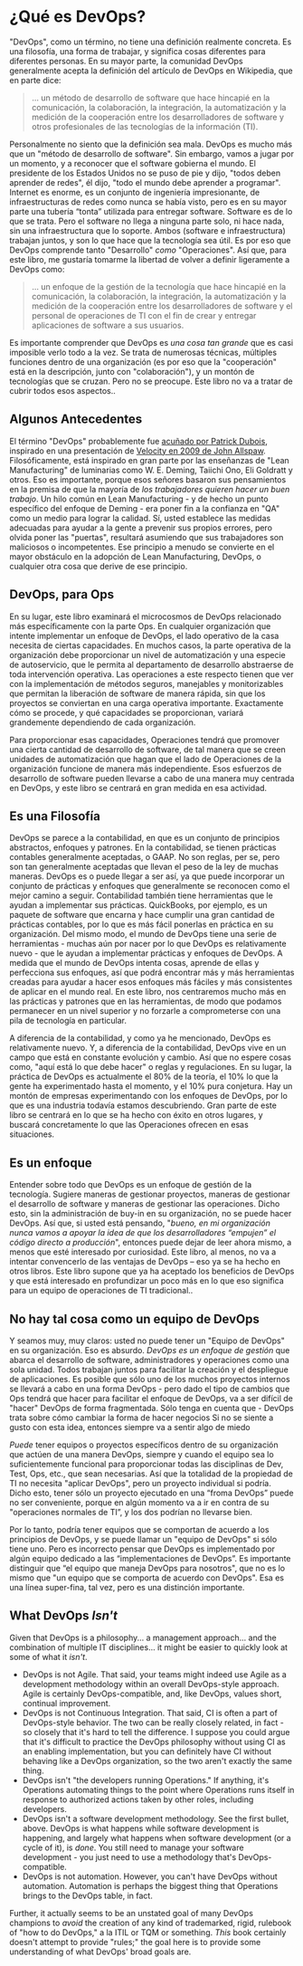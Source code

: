 # ¿Qué es DevOps?
"DevOps", como un término, no tiene una definición realmente concreta. Es una filosofía, una forma de trabajar, y significa cosas diferentes para diferentes personas. En su mayor parte, la comunidad DevOps generalmente acepta la definición del artículo de DevOps en Wikipedia, que en parte dice:

> ... un método de desarrollo de software que hace hincapié en la comunicación, la colaboración, la integración, la automatización y la medición de la cooperación entre los desarrolladores de software y otros profesionales de las tecnologías de la información (TI).

Personalmente no siento que la definición sea mala. DevOps es mucho más que un "método de desarrollo de software". Sin embargo, vamos a jugar por un momento, y a reconocer que el software gobierna el mundo. El presidente de los Estados Unidos no se puso de pie y dijo, "todos deben aprender de redes", él dijo, "todo el mundo debe aprender a programar". Internet es enorme, es un conjunto de ingeniería impresionante, de infraestructuras de redes como nunca se había visto, pero es en su mayor parte una tubería “tonta” utilizada para entregar software. Software es de lo que se trata. Pero el software no llega a ninguna parte solo, ni hace nada, sin una infraestructura que lo soporte. Ambos (software e infraestructura) trabajan juntos, y son lo que hace que la tecnología sea útil. Es por eso que DevOps comprende tanto "Desarrollo" _como_ "Operaciones". Así que, para este libro, me gustaría tomarme la libertad de volver a definir ligeramente a DevOps como:

> ... un enfoque de la gestión de la tecnología que hace hincapié en la comunicación, la colaboración, la integración, la automatización y la medición de la cooperación entre los desarrolladores de software y el personal de operaciones de TI con el fin de crear y entregar aplicaciones de software a sus usuarios.

Es importante comprender que DevOps es _una cosa tan grande_ que es casi imposible verlo todo a la vez. Se trata de numerosas técnicas, múltiples funciones dentro de una organización (es por eso que la "cooperación" está en la descripción, junto con "colaboración"), y un montón de tecnologías que se cruzan. Pero no se preocupe. Este libro no va a tratar de cubrir todos esos aspectos.. 

## Algunos Antecedentes
El término "DevOps" probablemente fue [acuñado por Patrick Dubois](http://jedi.be/blog), inspirado en una presentación de [Velocity en 2009 de John Allspaw](https://www.youtube.com/watch?v=LdOe18KhtT4). Filosóficamente, está inspirado en gran parte por las enseñanzas de "Lean Manufacturing" de luminarias como W. E. Deming, Taiichi Ono, Eli Goldratt y otros. Eso es importante, porque esos señores basaron sus pensamientos en la premisa de que la mayoría de _los trabajadores quieren hacer un buen trabajo_. Un hilo común en Lean Manufacturing - y de hecho un punto específico del enfoque de Deming - era poner fin a la confianza en "QA" como un medio para lograr la calidad. Sí, usted establece las medidas adecuadas para ayudar a la gente a prevenir sus propios errores, pero olvida poner las "puertas", resultará asumiendo que sus trabajadores son maliciosos o incompetentes. Ese principio a menudo se convierte en el mayor obstáculo en la adopción de Lean Manufacturing, DevOps, o cualquier otra cosa que derive de ese principio.

## DevOps, para Ops
En su lugar, este libro examinará el microcosmos de DevOps relacionado más específicamente con la parte Ops. En cualquier organización que intente implementar un enfoque de DevOps, el lado operativo de la casa necesita de ciertas capacidades. En muchos casos, la parte operativa de la organización debe proporcionar un nivel de automatización y una especie de autoservicio, que le permita al departamento de desarrollo abstraerse de toda intervención operativa. Las operaciones a este respecto tienen que ver con la implementación de métodos seguros, manejables y monitorizables que permitan la liberación de software de manera rápida, sin que los proyectos se conviertan en una carga operativa importante. Exactamente cómo se procede, y qué capacidades se proporcionan, variará grandemente dependiendo de cada organización.

Para proporcionar esas capacidades, Operaciones tendrá que promover una cierta cantidad de desarrollo de software, de tal manera que se creen unidades de automatización que hagan que el lado de Operaciones de la organización funcione de manera más independiente. Esos esfuerzos de desarrollo de software pueden llevarse a cabo de una manera muy centrada en DevOps, y este libro se centrará en gran medida en esa actividad.

## Es una Filosofía
DevOps se parece a la contabilidad, en que es un conjunto de principios abstractos, enfoques y patrones. En la contabilidad, se tienen prácticas contables generalmente aceptadas, o GAAP. No son reglas, per se, pero son tan generalmente aceptadas que llevan el peso de la ley de muchas maneras. DevOps es o puede llegar a ser así, ya que puede incorporar un conjunto de prácticas y enfoques que generalmente se reconocen como el mejor camino a seguir. Contabilidad también tiene herramientas que le ayudan a implementar sus prácticas. QuickBooks, por ejemplo, es un paquete de software que encarna y hace cumplir una gran cantidad de prácticas contables, por lo que es más fácil ponerlas en práctica en su organización. Del mismo modo, el mundo de DevOps tiene una serie de herramientas - muchas aún por nacer por lo que DevOps es relativamente nuevo - que le ayudan a implementar prácticas y enfoques de DevOps. A medida que el mundo de DevOps intenta cosas, aprende de ellas y perfecciona sus enfoques, así que podrá encontrar más y más herramientas creadas para ayudar a hacer esos enfoques más fáciles y más consistentes de aplicar en el mundo real. En este libro, nos centraremos mucho más en las prácticas y patrones que en las herramientas, de modo que podamos permanecer en un nivel superior y no forzarle a comprometerse con una pila de tecnología en particular.

A diferencia de la contabilidad, y como ya he mencionado, DevOps es relativamente nuevo. Y, a diferencia de la contabilidad, DevOps vive en un campo que está en constante evolución y cambio. Así que no espere cosas como, "aquí está lo que debe hacer" o reglas y regulaciones. En su lugar, la práctica de DevOps es actualmente el 80% de la teoría, el 10% lo que la gente ha experimentado hasta el momento, y el 10% pura conjetura. Hay un montón de empresas experimentando con los enfoques de DevOps, por lo que es una industria todavía estamos descubriendo. Gran parte de este libro se centrará en lo que se ha hecho con éxito en otros lugares, y buscará concretamente lo que las Operaciones ofrecen en esas situaciones. 

## Es un enfoque
Entender sobre todo que DevOps es un enfoque de gestión de la tecnología. Sugiere maneras de gestionar proyectos, maneras de gestionar el desarrollo de software y maneras de gestionar las operaciones. Dicho esto, sin la administración de buy-in en su organización, no se puede hacer DevOps. Así que, si usted está pensando, "_bueno, en mi organización nunca vamos a apoyar la idea de que los desarrolladores “empujen” el código directo a producción_", entonces puede dejar de leer ahora mismo, a menos que esté interesado por curiosidad. Este libro, al menos, no va a intentar convencerlo de las ventajas de DevOps – eso ya se ha hecho en otros libros. Este libro supone que ya ha aceptado los beneficios de DevOps y que está interesado en profundizar un poco más en lo que eso significa para un equipo de operaciones de TI tradicional..

## No hay tal cosa como un equipo de DevOps
Y seamos muy, muy claros: usted no puede tener un "Equipo de DevOps" en su organización. Eso es absurdo. _DevOps es un enfoque de gestión_ que abarca el desarrollo de software, administradores y operaciones como una sola unidad. Todos trabajan juntos para facilitar la creación y el despliegue de aplicaciones. Es posible que sólo uno de los muchos proyectos internos se llevará a cabo en una forma DevOps - pero dado el tipo de cambios que Ops tendrá que hacer para facilitar el enfoque de DevOps, va a ser difícil de "hacer" DevOps de forma fragmentada. Sólo tenga en cuenta que - DevOps trata sobre cómo cambiar la forma de hacer negocios Si no se siente a gusto con esta idea, entonces siempre va a sentir algo de miedo

_Puede_ tener equipos o proyectos específicos dentro de su organización que actúen de una manera DevOps, siempre y cuando el equipo sea lo suficientemente funcional para proporcionar todas las disciplinas de Dev, Test, Ops, etc., que sean necesarias. Así que la totalidad de la propiedad de TI no necesita "aplicar DevOps", pero un proyecto individual si podría. Dicho esto, tener sólo un proyecto ejecutado en una “froma DevOps” puede no ser conveniente, porque en algún momento va a ir en contra de su "operaciones normales de TI”, y los dos podrían no llevarse bien.

Por lo tanto, podría tener equipos que se comportan de acuerdo a los principios de DevOps, y se puede llamar un "equipo de DevOps" si sólo tiene uno. Pero es incorrecto pensar que DevOps es implementado por algún equipo dedicado a las “implementaciones de DevOps”. Es importante distinguir que “el equipo que maneja DevOps para nosotros", que no es lo mismo que "un equipo que se comporta de acuerdo con DevOps". Esa es una línea super-fina, tal vez, pero es una distinción importante. 

## What DevOps _Isn't_
Given that DevOps is a philosophy... a management approach... and the combination of multiple IT disciplines... it might be easier to quickly look at some of what it _isn't_.

* DevOps is not Agile. That said, your teams might indeed use Agile as a development methodology within an overall DevOps-style approach. Agile is certainly DevOps-compatible, and, like DevOps, values short, continual improvement.
* DevOps is not Continuous Integration. That said, CI is often a part of DevOps-style behavior. The two can be really closely related, in fact - so closely that it's hard to tell the difference. I suppose you could argue that it's difficult to practice the DevOps philosophy without using CI as an enabling implementation, but you can definitely have CI without behaving like a DevOps organization, so the two aren't exactly the same thing.
* DevOps isn't "the developers running Operations." If anything, it's Operations automating things to the point where Operations runs itself in response to authorized actions taken by other roles, including developers.
* DevOps isn't a software development methodology. See the first bullet, above. DevOps is what happens while software development is happening, and largely what happens when software development (or a cycle of it), is _done_. You still need to manage your software development - you just need to use a methodology that's DevOps-compatible. 
* DevOps is not automation. However, you can't have DevOps without automation. Automation is perhaps the biggest thing that Operations brings to the DevOps table, in fact.

Further, it actually seems to be an unstated goal of many DevOps champions to _avoid_ the creation of any kind of trademarked, rigid, rulebook of "how to do DevOps," a la ITIL or TQM or something. _This_ book certainly doesn't attempt to provide "rules;" the goal here is to provide some understanding of what DevOps' broad goals are.

